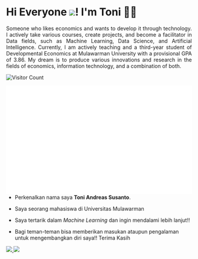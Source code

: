 # Hi Everyone <img src="https://github.com/TheDudeThatCode/TheDudeThatCode/blob/master/Assets/Hi.gif" width="30px">! I'm Toni 🧑🏻

<p align="justify">
  Someone who likes economics and wants to develop it through technology. I actively take various courses, create projects, and become a facilitator in Data fields, such as Machine Learning, Data Science, and Artificial Intelligence. Currently, I am actively teaching and a third-year student of Developmental Economics at Mulawarman University with a provisional GPA of 3.86. My dream is to produce various innovations and research in the fields of economics, information technology, and a combination of both.

</p>

<!-- ## 👁‍🗨 Visitors Count -->

![Visitor Count](https://profile-counter.glitch.me/{ToniAS21}/count.svg)

<img align='right' src = "https://github.com/myarist/github-stats-transparent/blob/output/generated/languages.svg">















- Perkenalkan nama saya **Toni Andreas Susanto**.  

- Saya seorang mahasiswa di Universitas Mulawarman

- Saya tertarik dalam *Machine Learning* dan ingin mendalami lebih lanjut!!  

- Bagi teman-teman bisa memberikan masukan ataupun pengalaman untuk mengembangkan diri saya!! Terima Kasih 

<p align="left">
<a href="https://github.com/ToniAS21">
  <img height="180em" src="https://github-readme-stats-eight-theta.vercel.app/api?username=ToniAS21&show_icons=true&theme=algolia&include_all_commits=true&count_private=true"/>
  <img height="180em" src="https://github-readme-stats-eight-theta.vercel.app/api/top-langs/?username=ToniAS21&layout=compact&langs_count=8&theme=algolia"/>
</a>
</p>
